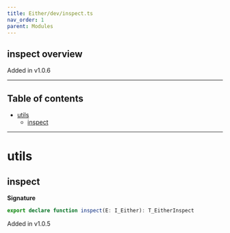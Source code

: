```yaml
---
title: Either/dev/inspect.ts
nav_order: 1
parent: Modules
---
```


## inspect overview

Added in v1.0.6

---

<h2 class="text-delta">Table of contents</h2>

- [utils](#utils)
  - [inspect](#inspect)

---

# utils

## inspect

**Signature**

```ts
export declare function inspect(E: I_Either): T_EitherInspect
```

Added in v1.0.5
